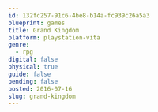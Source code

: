 ```yaml
---
id: 132fc257-91c6-4be8-b14a-fc939c26a5a3
blueprint: games
title: Grand Kingdom
platform: playstation-vita
genre:
  - rpg
digital: false
physical: true
guide: false
pending: false
posted: 2016-07-16
slug: grand-kingdom
---
```

